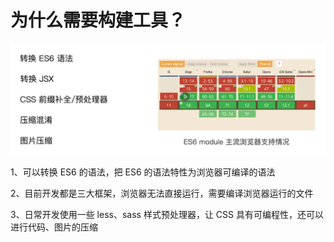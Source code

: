 # 为什么需要构建工具？

![](../README_files/Xnip2023-07-15_17-07-38.jpg)

1、可以转换 ES6 的语法，把 ES6 的语法特性为浏览器可编译的语法

2、目前开发都是三大框架，浏览器无法直接运行，需要编译浏览器运行的文件

3、日常开发使用一些 less、sass 样式预处理器，让 CSS 具有可编程性，还可以进行代码、图片的压缩